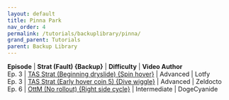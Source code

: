```yaml
---
layout: default
title: Pinna Park
nav_order: 4
permalink: /tutorials/backuplibrary/pinna/
grand_parent: Tutorials
parent: Backup Library
---
```

**Episode** | **Strat (Fault) {Backup}** | **Difficulty** | **Video Author**  
Ep. 3 | [TAS Strat (Beginning dryslide) {Spin hover}](https://youtu.be/jHDFG0XUTpQ) | Advanced | Lotfy  
Ep. 3 | [TAS Strat (Early hover coin 5) {Dive wiggle}](https://youtu.be/hcsOC8tt9l0) | Advanced | Zeldocto
Ep. 6 | [OttM (No rollout) {Right side cycle}](https://youtu.be/9w2ihEe2wMo) | Intermediate | DogeCyanide
